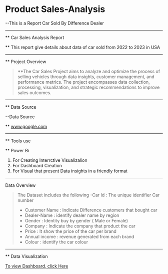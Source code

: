 # Product Sales-Analysis
--This is a  Report Car Sold By Difference Dealer
____
** Car Sales Analysis Report

** This report give details about data of car sold from 2022 to 2023 in USA
____
** Project Overview

>**The Car Sales Project aims to analyze and optimize the process of selling vehicles through data insights, customer management, and performance metrics. The project encompasses data collection, processing, visualization, and strategic recommendations to improve sales outcomes.
____
** Data Source 

--Data Source 

** www.google.com

____
** Tools use

** Power Bi
   1. For Creating Interrctive Visualizalion
   2. For Dashboard Creation
   3. For Visual that present Data insights in a friendly format
____
Data Overview

> The Dataset includes the following 
>-Car Id : The unique identifier Car number 
>- Customer Name : Indicate Difference customers that bought car
>- Dealer-Name : identify dealer name by region
>- Gender : Identity buy by gender ( Male or Female)
>- Company : Indicate the company that product the car
>- Price : It show the price of the car per brand
>- Annual income : revenue generated from each brand
>- Colour : identify the car colour
____

** Data Visualization 

[To view Dashboard, click Here](https://ibb.co/DHzsL5Ph)
